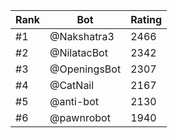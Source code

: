Rank|Bot|Rating
---|---|---
#1|@Nakshatra3|2466
#2|@NilatacBot|2342
#3|@OpeningsBot|2307
#4|@CatNail|2167
#5|@anti-bot|2130
#6|@pawnrobot|1940
